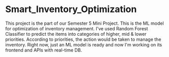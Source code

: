 # Smart_Inventory_Optimization

This project is the part of our Semester 5 Mini Project.
This is the ML model for optimization of inventory management. I've used Random Forest Classifier to predict the items into categories of higher, mid & lower priorities. According to priorities, the action would be taken to manage the inventory.
Right now, just an ML model is ready and now I'm working on its frontend and APIs with real-time DB.
